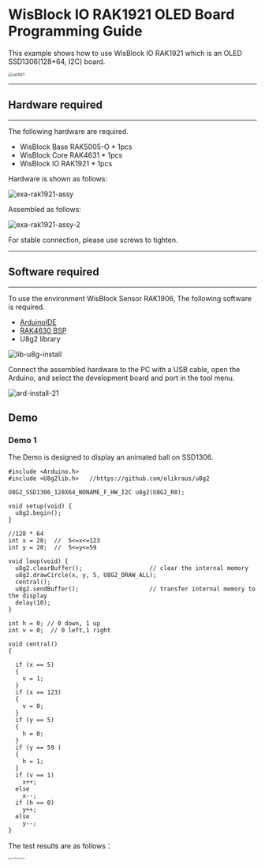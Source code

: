# WisBlock IO RAK1921 OLED Board Programming Guide

This example shows how to use WisBlock IO RAK1921 which is an OLED SSD1306(128*64, I2C) board.

<img src="../../../../assets/repo/rak1921.png" alt="rak1921" style="zoom:50%;" />

----
## Hardware required
----
The following hardware are required.

- WisBlock Base RAK5005-O  \*  1pcs    
- WisBlock Core RAK4631      \*  1pcs    
- WisBlock IO RAK1921          \*  1pcs    



Hardware is shown as follows:

![exa-rak1921-assy](../../../../assets/repo/exa-rak1921-assy.png)

Assembled as follows:

![exa-rak1921-assy-2](../../../../assets/repo/exa-rak1921-assy-2.png)

For stable connection, please use screws to tighten.

----
## Software required
----
To use the environment WisBlock Sensor RAK1906, The following software is required.

- [ArduinoIDE](https://www.arduino.cc/en/Main/Software)
- [RAK4630 BSP](https://github.com/RAKWireless/RAK-nRF52-Arduino)
- U8g2 library

![lib-u8g-install](../../../../assets/Arduino/lib-u8g-install.png)


Connect the assembled hardware to the PC with a USB cable, open the Arduino, and select the development board and port in the tool menu.

![ard-install-21](../../../../assets/Arduino/ard-install-21.png)



## Demo

### Demo 1

The Demo  is designed to display an animated ball on SSD1306.

```
#include <Arduino.h>
#include <U8g2lib.h>   //https://github.com/olikraus/u8g2

U8G2_SSD1306_128X64_NONAME_F_HW_I2C u8g2(U8G2_R0);

void setup(void) {
  u8g2.begin();
}

//128 * 64
int x = 20;  //  5<=x<=123
int y = 20;  //  5<=y<=59

void loop(void) {
  u8g2.clearBuffer();                   // clear the internal memory
  u8g2.drawCircle(x, y, 5, U8G2_DRAW_ALL);
  central();
  u8g2.sendBuffer();                    // transfer internal memory to the display
  delay(10);
}

int h = 0; // 0 down, 1 up
int v = 0;  // 0 left,1 right

void central()
{

  if (x == 5)
  {
    v = 1;
  }
  if (x == 123)
  {
    v = 0;
  }
  if (y == 5)
  {
    h = 0;
  }
  if (y == 59 )
  {
    h = 1;
  }
  if (v == 1)
    x++;
  else
    x--;
  if (h == 0)
    y++;
  else
    y--;
}
```



The test results are as follows：

<img src="../../../../assets/Examples/exa-rak1921-jumping.jpg" alt="exa-1921-jumping" style="zoom:25%;" />







